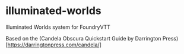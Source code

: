 # illuminated-worlds
Illuminated Worlds system for FoundryVTT

Based on the (Candela Obscura Quickstart Guide by Darrington Press)[https://darringtonpress.com/candela/]